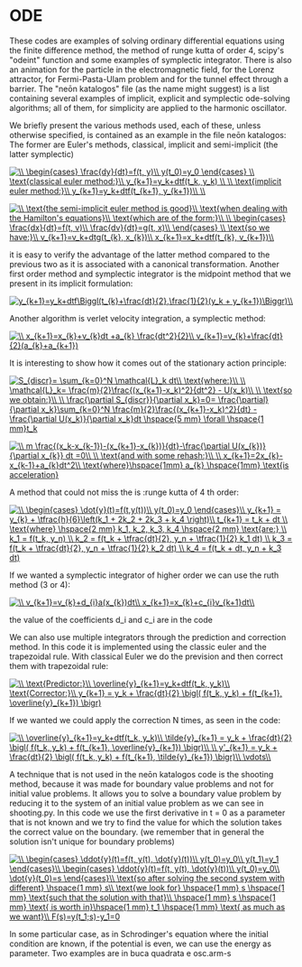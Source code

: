 # ODE
These codes are examples of solving ordinary differential equations using the finite difference method, the method of runge kutta of order 4, scipy's "odeint" function and some examples of symplectic integrator.
There is also an animation for the particle in the electromagnetic field, for the Lorenz attractor, for Fermi-Pasta-Ulam problem and for the tunnel effect through a barrier.
The "neōn katalogos" file (as the name might suggest) is a list containing several examples of implicit, explicit and symplectic ode-solving algorithms; all of them, for simplicity are applied to the harmonic oscillator.

We briefly present the various methods used, each of these, unless otherwise specified, is contained as an example in the file neōn katalogos: 
The former are Euler's methods, classical, implicit and semi-implicit (the latter symplectic)


<a href="https://www.codecogs.com/eqnedit.php?latex=\\&space;\begin{cases}&space;\frac{dy}{dt}=f(t,&space;y)\\&space;y(t_0)=y_0&space;\end{cases}&space;\\&space;\text{classical&space;euler&space;method:}\\&space;y_{k&plus;1}=y_k&plus;dtf(t_k,&space;y_k)&space;\\&space;\\&space;\text{implicit&space;euler&space;method:}\\&space;y_{k&plus;1}=y_k&plus;dtf(t_{k&plus;1},&space;y_{k&plus;1})\\&space;\\" target="_blank"><img src="https://latex.codecogs.com/gif.latex?\\&space;\begin{cases}&space;\frac{dy}{dt}=f(t,&space;y)\\&space;y(t_0)=y_0&space;\end{cases}&space;\\&space;\text{classical&space;euler&space;method:}\\&space;y_{k&plus;1}=y_k&plus;dtf(t_k,&space;y_k)&space;\\&space;\\&space;\text{implicit&space;euler&space;method:}\\&space;y_{k&plus;1}=y_k&plus;dtf(t_{k&plus;1},&space;y_{k&plus;1})\\&space;\\" title="\\ \begin{cases} \frac{dy}{dt}=f(t, y)\\ y(t_0)=y_0 \end{cases} \\ \text{classical euler method:}\\ y_{k+1}=y_k+dtf(t_k, y_k) \\ \\ \text{implicit euler method:}\\ y_{k+1}=y_k+dtf(t_{k+1}, y_{k+1})\\ \\" /></a>



<a href="https://www.codecogs.com/eqnedit.php?latex=\\&space;\text{the&space;semi-implicit&space;euler&space;method&space;is&space;good}\\&space;\text{when&space;dealing&space;with&space;the&space;Hamilton's&space;equations}\\&space;\text{which&space;are&space;of&space;the&space;form:}\\&space;\\&space;\begin{cases}&space;\frac{dx}{dt}=f(t,&space;v)\\&space;\frac{dv}{dt}=g(t,&space;x)\\&space;\end{cases}&space;\\&space;\text{so&space;we&space;have:}\\&space;v_{k&plus;1}=v_k&plus;dtg(t_{k},&space;x_{k})\\&space;x_{k&plus;1}=x_k&plus;dtf(t_{k},&space;v_{k&plus;1})\\" target="_blank"><img src="https://latex.codecogs.com/gif.latex?\\&space;\text{the&space;semi-implicit&space;euler&space;method&space;is&space;good}\\&space;\text{when&space;dealing&space;with&space;the&space;Hamilton's&space;equations}\\&space;\text{which&space;are&space;of&space;the&space;form:}\\&space;\\&space;\begin{cases}&space;\frac{dx}{dt}=f(t,&space;v)\\&space;\frac{dv}{dt}=g(t,&space;x)\\&space;\end{cases}&space;\\&space;\text{so&space;we&space;have:}\\&space;v_{k&plus;1}=v_k&plus;dtg(t_{k},&space;x_{k})\\&space;x_{k&plus;1}=x_k&plus;dtf(t_{k},&space;v_{k&plus;1})\\" title="\\ \text{the semi-implicit euler method is good}\\ \text{when dealing with the Hamilton's equations}\\ \text{which are of the form:}\\ \\ \begin{cases} \frac{dx}{dt}=f(t, v)\\ \frac{dv}{dt}=g(t, x)\\ \end{cases} \\ \text{so we have:}\\ v_{k+1}=v_k+dtg(t_{k}, x_{k})\\ x_{k+1}=x_k+dtf(t_{k}, v_{k+1})\\" /></a>


it is easy to verify the advantage of the latter method compared to the previous two as it is associated with a canonical transformation.
Another first order method and symplectic integrator is the midpoint method that we present in its implicit formulation:

<a href="https://www.codecogs.com/eqnedit.php?latex=y_{k&plus;1}=y_k&plus;dtf\Biggl(t_{k}&plus;\frac{dt}{2},\frac{1}{2}(y_k&space;&plus;&space;y_{k&plus;1})\Biggr)\\" target="_blank"><img src="https://latex.codecogs.com/gif.latex?y_{k&plus;1}=y_k&plus;dtf\Biggl(t_{k}&plus;\frac{dt}{2},\frac{1}{2}(y_k&space;&plus;&space;y_{k&plus;1})\Biggr)\\" title="y_{k+1}=y_k+dtf\Biggl(t_{k}+\frac{dt}{2},\frac{1}{2}(y_k + y_{k+1})\Biggr)\\" /></a>


Another algorithm is verlet velocity integration, a symplectic method:

<a href="https://www.codecogs.com/eqnedit.php?latex=\\&space;x_{k&plus;1}=x_{k}&plus;v_{k}dt&space;&plus;a_{k}&space;\frac{dt^2}{2}\\&space;v_{k&plus;1}=v_{k}&plus;\frac{dt}{2}(a_{k}&plus;a_{k&plus;1})" target="_blank"><img src="https://latex.codecogs.com/gif.latex?\\&space;x_{k&plus;1}=x_{k}&plus;v_{k}dt&space;&plus;a_{k}&space;\frac{dt^2}{2}\\&space;v_{k&plus;1}=v_{k}&plus;\frac{dt}{2}(a_{k}&plus;a_{k&plus;1})" title="\\ x_{k+1}=x_{k}+v_{k}dt +a_{k} \frac{dt^2}{2}\\ v_{k+1}=v_{k}+\frac{dt}{2}(a_{k}+a_{k+1})" /></a>


It is interesting to show how it comes out of the stationary action principle:

<a href="https://www.codecogs.com/eqnedit.php?latex=S_{discr}=&space;\sum_{k=0}^N&space;\mathcal{L}_k&space;dt\\&space;\text{where:}\\&space;\\&space;\mathcal{L}_k=&space;\frac{m}{2}\frac{(x_{k&plus;1}-x_k)^2}{dt^2}&space;-&space;U(x_k)\\&space;\\&space;\text{so&space;we&space;obtain:}\\&space;\\&space;\frac{\partial&space;S_{discr}}{\partial&space;x_k}=0=&space;\frac{\partial}{\partial&space;x_k}\sum_{k=0}^N&space;\frac{m}{2}\frac{(x_{k&plus;1}-x_k)^2}{dt}&space;-&space;\frac{\partial&space;U(x_k)}{\partial&space;x_k}dt&space;\hspace{5&space;mm}&space;\forall&space;\hspace{1&space;mm}t_k" target="_blank"><img src="https://latex.codecogs.com/gif.latex?S_{discr}=&space;\sum_{k=0}^N&space;\mathcal{L}_k&space;dt\\&space;\text{where:}\\&space;\\&space;\mathcal{L}_k=&space;\frac{m}{2}\frac{(x_{k&plus;1}-x_k)^2}{dt^2}&space;-&space;U(x_k)\\&space;\\&space;\text{so&space;we&space;obtain:}\\&space;\\&space;\frac{\partial&space;S_{discr}}{\partial&space;x_k}=0=&space;\frac{\partial}{\partial&space;x_k}\sum_{k=0}^N&space;\frac{m}{2}\frac{(x_{k&plus;1}-x_k)^2}{dt}&space;-&space;\frac{\partial&space;U(x_k)}{\partial&space;x_k}dt&space;\hspace{5&space;mm}&space;\forall&space;\hspace{1&space;mm}t_k" title="S_{discr}= \sum_{k=0}^N \mathcal{L}_k dt\\ \text{where:}\\ \\ \mathcal{L}_k= \frac{m}{2}\frac{(x_{k+1}-x_k)^2}{dt^2} - U(x_k)\\ \\ \text{so we obtain:}\\ \\ \frac{\partial S_{discr}}{\partial x_k}=0= \frac{\partial}{\partial x_k}\sum_{k=0}^N \frac{m}{2}\frac{(x_{k+1}-x_k)^2}{dt} - \frac{\partial U(x_k)}{\partial x_k}dt \hspace{5 mm} \forall \hspace{1 mm}t_k" /></a>


<a href="https://www.codecogs.com/eqnedit.php?latex=\\&space;m&space;\frac{(x_k-x_{k-1})-(x_{k&plus;1}-x_{k})}{dt}-\frac{\partial&space;U(x_{k})}{\partial&space;x_{k}}&space;dt&space;=0\\&space;\\&space;\text{and&space;with&space;some&space;rehash:}\\&space;\\&space;x_{k&plus;1}=2x_{k}-x_{k-1}&plus;a_{k}dt^2\\&space;\text{where}\hspace{1mm}&space;a_{k}&space;\hspace{1mm}&space;\text{is&space;acceleration}" target="_blank"><img src="https://latex.codecogs.com/gif.latex?\\&space;m&space;\frac{(x_k-x_{k-1})-(x_{k&plus;1}-x_{k})}{dt}-\frac{\partial&space;U(x_{k})}{\partial&space;x_{k}}&space;dt&space;=0\\&space;\\&space;\text{and&space;with&space;some&space;rehash:}\\&space;\\&space;x_{k&plus;1}=2x_{k}-x_{k-1}&plus;a_{k}dt^2\\&space;\text{where}\hspace{1mm}&space;a_{k}&space;\hspace{1mm}&space;\text{is&space;acceleration}" title="\\ m \frac{(x_k-x_{k-1})-(x_{k+1}-x_{k})}{dt}-\frac{\partial U(x_{k})}{\partial x_{k}} dt =0\\ \\ \text{and with some rehash:}\\ \\ x_{k+1}=2x_{k}-x_{k-1}+a_{k}dt^2\\ \text{where}\hspace{1mm} a_{k} \hspace{1mm} \text{is acceleration}" /></a>



A method that could not miss the is :runge kutta of 4 th order:


<a href="https://www.codecogs.com/eqnedit.php?latex=\\&space;\begin{cases}&space;\dot{y}(t)=f(t,y(t))\\&space;y(t_0)=y_0&space;\end{cases}\\&space;y_{k&plus;1}&space;=&space;y_{k}&space;&plus;&space;\tfrac{h}{6}\left(k_1&space;&plus;&space;2k_2&space;&plus;&space;2k_3&space;&plus;&space;k_4&space;\right)\\&space;t_{k&plus;1}&space;=&space;t_k&space;&plus;&space;dt&space;\\&space;\text{where}&space;\hspace{2&space;mm}&space;k_1,&space;k_2,&space;k_3,&space;k_4&space;\hspace{2&space;mm}&space;\text{are:}&space;\\&space;k_1&space;=&space;f(t_k,&space;y_n)&space;\\&space;k_2&space;=&space;f(t_k&space;&plus;&space;\tfrac{dt}{2},&space;y_n&space;&plus;&space;\tfrac{1}{2}&space;k_1&space;dt)&space;\\&space;k_3&space;=&space;f(t_k&space;&plus;&space;\tfrac{dt}{2},&space;y_n&space;&plus;&space;\tfrac{1}{2}&space;k_2&space;dt)&space;\\&space;k_4&space;=&space;f(t_k&space;&plus;&space;dt,&space;y_n&space;&plus;&space;k_3&space;dt)" target="_blank"><img src="https://latex.codecogs.com/gif.latex?\\&space;\begin{cases}&space;\dot{y}(t)=f(t,y(t))\\&space;y(t_0)=y_0&space;\end{cases}\\&space;y_{k&plus;1}&space;=&space;y_{k}&space;&plus;&space;\tfrac{h}{6}\left(k_1&space;&plus;&space;2k_2&space;&plus;&space;2k_3&space;&plus;&space;k_4&space;\right)\\&space;t_{k&plus;1}&space;=&space;t_k&space;&plus;&space;dt&space;\\&space;\text{where}&space;\hspace{2&space;mm}&space;k_1,&space;k_2,&space;k_3,&space;k_4&space;\hspace{2&space;mm}&space;\text{are:}&space;\\&space;k_1&space;=&space;f(t_k,&space;y_n)&space;\\&space;k_2&space;=&space;f(t_k&space;&plus;&space;\tfrac{dt}{2},&space;y_n&space;&plus;&space;\tfrac{1}{2}&space;k_1&space;dt)&space;\\&space;k_3&space;=&space;f(t_k&space;&plus;&space;\tfrac{dt}{2},&space;y_n&space;&plus;&space;\tfrac{1}{2}&space;k_2&space;dt)&space;\\&space;k_4&space;=&space;f(t_k&space;&plus;&space;dt,&space;y_n&space;&plus;&space;k_3&space;dt)" title="\\ \begin{cases} \dot{y}(t)=f(t,y(t))\\ y(t_0)=y_0 \end{cases}\\ y_{k+1} = y_{k} + \tfrac{h}{6}\left(k_1 + 2k_2 + 2k_3 + k_4 \right)\\ t_{k+1} = t_k + dt \\ \text{where} \hspace{2 mm} k_1, k_2, k_3, k_4 \hspace{2 mm} \text{are:} \\ k_1 = f(t_k, y_n) \\ k_2 = f(t_k + \tfrac{dt}{2}, y_n + \tfrac{1}{2} k_1 dt) \\ k_3 = f(t_k + \tfrac{dt}{2}, y_n + \tfrac{1}{2} k_2 dt) \\ k_4 = f(t_k + dt, y_n + k_3 dt)" /></a>

 


If we wanted a symplectic integrator of higher order we can use the ruth method (3 or 4):

<a href="https://www.codecogs.com/eqnedit.php?latex=\\&space;v_{k&plus;1}=v_{k}&plus;d_{i}a(x_{k})dt\\&space;x_{k&plus;1}=x_{k}&plus;c_{i}v_{k&plus;1}dt\\" target="_blank"><img src="https://latex.codecogs.com/gif.latex?\\&space;v_{k&plus;1}=v_{k}&plus;d_{i}a(x_{k})dt\\&space;x_{k&plus;1}=x_{k}&plus;c_{i}v_{k&plus;1}dt\\" title="\\ v_{k+1}=v_{k}+d_{i}a(x_{k})dt\\ x_{k+1}=x_{k}+c_{i}v_{k+1}dt\\" /></a>


the value of the coefficients d_i and c_i are in the code



We can also use multiple integrators through  the prediction and correction method.
In this code it is implemented using the classic euler and the trapezoidal rule.
With classical Euler we do the prevision and then correct them with trapezoidal rule:


<a href="https://www.codecogs.com/eqnedit.php?latex=\\&space;\text{Predictor:}\\&space;\overline{y}_{k&plus;1}=y_k&plus;dtf(t_k,&space;y_k)\\&space;\text{Corrector:}\\&space;y_{k&plus;1}&space;=&space;y_k&space;&plus;&space;\frac{dt}{2}&space;\bigl(&space;f(t_k,&space;y_k)&space;&plus;&space;f(t_{k&plus;1},&space;\overline{y}_{k&plus;1})&space;\bigr)" target="_blank"><img src="https://latex.codecogs.com/gif.latex?\\&space;\text{Predictor:}\\&space;\overline{y}_{k&plus;1}=y_k&plus;dtf(t_k,&space;y_k)\\&space;\text{Corrector:}\\&space;y_{k&plus;1}&space;=&space;y_k&space;&plus;&space;\frac{dt}{2}&space;\bigl(&space;f(t_k,&space;y_k)&space;&plus;&space;f(t_{k&plus;1},&space;\overline{y}_{k&plus;1})&space;\bigr)" title="\\ \text{Predictor:}\\ \overline{y}_{k+1}=y_k+dtf(t_k, y_k)\\ \text{Corrector:}\\ y_{k+1} = y_k + \frac{dt}{2} \bigl( f(t_k, y_k) + f(t_{k+1}, \overline{y}_{k+1}) \bigr)" /></a>


If we wanted we could apply the correction N times, as seen in the code:

<a href="https://www.codecogs.com/eqnedit.php?latex=\\&space;\overline{y}_{k&plus;1}=y_k&plus;dtf(t_k,&space;y_k)\\&space;\tilde{y}_{k&plus;1}&space;=&space;y_k&space;&plus;&space;\frac{dt}{2}&space;\bigl(&space;f(t_k,&space;y_k)&space;&plus;&space;f(t_{k&plus;1},&space;\overline{y}_{k&plus;1})&space;\bigr)\\&space;\\&space;y'_{k&plus;1}&space;=&space;y_k&space;&plus;&space;\frac{dt}{2}&space;\bigl(&space;f(t_k,&space;y_k)&space;&plus;&space;f(t_{k&plus;1},&space;\tilde{y}_{k&plus;1})&space;\bigr)\\&space;\vdots\\" target="_blank"><img src="https://latex.codecogs.com/gif.latex?\\&space;\overline{y}_{k&plus;1}=y_k&plus;dtf(t_k,&space;y_k)\\&space;\tilde{y}_{k&plus;1}&space;=&space;y_k&space;&plus;&space;\frac{dt}{2}&space;\bigl(&space;f(t_k,&space;y_k)&space;&plus;&space;f(t_{k&plus;1},&space;\overline{y}_{k&plus;1})&space;\bigr)\\&space;\\&space;y'_{k&plus;1}&space;=&space;y_k&space;&plus;&space;\frac{dt}{2}&space;\bigl(&space;f(t_k,&space;y_k)&space;&plus;&space;f(t_{k&plus;1},&space;\tilde{y}_{k&plus;1})&space;\bigr)\\&space;\vdots\\" title="\\ \overline{y}_{k+1}=y_k+dtf(t_k, y_k)\\ \tilde{y}_{k+1} = y_k + \frac{dt}{2} \bigl( f(t_k, y_k) + f(t_{k+1}, \overline{y}_{k+1}) \bigr)\\ \\ y'_{k+1} = y_k + \frac{dt}{2} \bigl( f(t_k, y_k) + f(t_{k+1}, \tilde{y}_{k+1}) \bigr)\\ \vdots\\" /></a>


A technique that is not used in the neōn katalogos code is the shooting method, because it was made for  boundary value problems and not for initial value problems.
It allows you to solve a boundary value problem by reducing it to the system of an initial value problem as we can see in shooting.py.
In this code we use the first derivative in t = 0  as a parameter that is not known and we try to find the value for which the solution takes the correct value on the boundary.
(we remember that in general the solution isn't unique for boundary problems)


<a href="https://www.codecogs.com/eqnedit.php?latex=\\&space;\begin{cases}&space;\ddot{y}(t)=f(t,&space;y(t),&space;\dot{y}(t))\\&space;y(t_0)=y_0\\&space;y(t_1)=y_1&space;\end{cases}\\&space;\begin{cases}&space;\ddot{y}(t)=f(t,&space;y(t),&space;\dot{y}(t))\\&space;y(t_0)=y_0\\&space;\dot{y}(t_0)=s&space;\end{cases}\\&space;\text{so&space;after&space;solving&space;the&space;second&space;system&space;with&space;different}&space;\hspace{1&space;mm}&space;s\\&space;\text{we&space;look&space;for}&space;\hspace{1&space;mm}&space;s&space;\hspace{1&space;mm}&space;\text{such&space;that&space;the&space;solution&space;with&space;that}\\&space;\hspace{1&space;mm}&space;s&space;\hspace{1&space;mm}&space;\text{&space;is&space;worth&space;in}\hspace{1&space;mm}&space;t_1&space;\hspace{1&space;mm}&space;\text{&space;as&space;much&space;as&space;we&space;want}\\&space;F(s)=y(t_1;s)-y_1=0" target="_blank"><img src="https://latex.codecogs.com/gif.latex?\\&space;\begin{cases}&space;\ddot{y}(t)=f(t,&space;y(t),&space;\dot{y}(t))\\&space;y(t_0)=y_0\\&space;y(t_1)=y_1&space;\end{cases}\\&space;\begin{cases}&space;\ddot{y}(t)=f(t,&space;y(t),&space;\dot{y}(t))\\&space;y(t_0)=y_0\\&space;\dot{y}(t_0)=s&space;\end{cases}\\&space;\text{so&space;after&space;solving&space;the&space;second&space;system&space;with&space;different}&space;\hspace{1&space;mm}&space;s\\&space;\text{we&space;look&space;for}&space;\hspace{1&space;mm}&space;s&space;\hspace{1&space;mm}&space;\text{such&space;that&space;the&space;solution&space;with&space;that}\\&space;\hspace{1&space;mm}&space;s&space;\hspace{1&space;mm}&space;\text{&space;is&space;worth&space;in}\hspace{1&space;mm}&space;t_1&space;\hspace{1&space;mm}&space;\text{&space;as&space;much&space;as&space;we&space;want}\\&space;F(s)=y(t_1;s)-y_1=0" title="\\ \begin{cases} \ddot{y}(t)=f(t, y(t), \dot{y}(t))\\ y(t_0)=y_0\\ y(t_1)=y_1 \end{cases}\\ \begin{cases} \ddot{y}(t)=f(t, y(t), \dot{y}(t))\\ y(t_0)=y_0\\ \dot{y}(t_0)=s \end{cases}\\ \text{so after solving the second system with different} \hspace{1 mm} s\\ \text{we look for} \hspace{1 mm} s \hspace{1 mm} \text{such that the solution with that}\\ \hspace{1 mm} s \hspace{1 mm} \text{ is worth in}\hspace{1 mm} t_1 \hspace{1 mm} \text{ as much as we want}\\ F(s)=y(t_1;s)-y_1=0" /></a>


In some particular case, as in Schrodinger's equation where the initial condition are known, if the potential is even, we can use the energy as parameter.
Two examples are in buca quadrata e osc.arm-s

